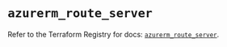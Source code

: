# `azurerm_route_server`

Refer to the Terraform Registry for docs: [`azurerm_route_server`](https://registry.terraform.io/providers/hashicorp/azurerm/3.95.0/docs/resources/route_server).

